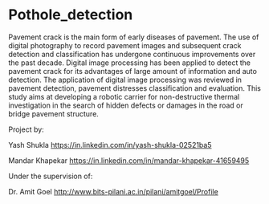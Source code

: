 # Pothole_detection


Pavement crack is the main form of early diseases of pavement. The use of digital photography to record pavement images and subsequent crack detection and classification has undergone continuous improvements over the past decade. Digital image processing has been applied to detect the pavement crack for its advantages of large amount of information and auto detection. The application of digital image processing was reviewed in pavement detection, pavement distresses classification and evaluation. This study aims at developing a robotic carrier for non-destructive thermal investigation in the search of hidden defects or damages in the road or bridge pavement structure. 

Project by:

Yash Shukla       https://in.linkedin.com/in/yash-shukla-02521ba5

Mandar Khapekar   https://in.linkedin.com/in/mandar-khapekar-41659495

Under the supervision of:

Dr. Amit Goel     http://www.bits-pilani.ac.in/pilani/amitgoel/Profile
